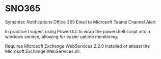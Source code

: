 # SNO365
Symantec Notifications Office 365 Email to Microsoft Teams Channel Alert

In practice I sugest using PowerGUI to wrap the powershell script into a windows service, allowing for easier uptime monitoring. 

Requires Microsoft Exchange WebServices 2.2.0 installed or atleast the Microsoft.Exchange.WebServices.dll.
